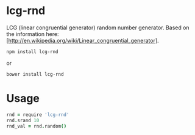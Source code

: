 lcg-rnd
=======

LCG (linear congruential generator) random number generator. Based on the information here: [http://en.wikipedia.org/wiki/Linear_congruential_generator].

`npm install lcg-rnd`

or

`bower install lcg-rnd`

Usage
========


```coffee
rnd = require 'lcg-rnd'
rnd.srand 10
rnd_val = rnd.random()
```



